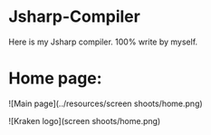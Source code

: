 # Jsharp-Compiler
Here is my Jsharp compiler. 100% write by myself.
# Home page:

![Main page](../resources/screen shoots/home.png)

![Kraken logo](screen shoots/home.png)
